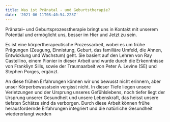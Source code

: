 ```yaml
---
title: Was ist Pränatal - und Geburtstherapie?
date: '2021-06-11T08:40:54.223Z'
---
```

Pränatal– und Geburtsprozesstherapie bringt uns in Kontakt mit unserem Potential und ermöglicht uns, besser im Hier und Jetzt zu sein. 

Es ist eine körpertherapeutische Prozessarbeit, wobei es um frühe Prägungen (Zeugung, Einnistung, Geburt, das familiäre Umfeld, die Ahnen, Entwicklung und Wachstum) geht. Sie basiert auf den Lehren von Ray Castellino, einem Pionier in dieser Arbeit und wurde durch die Erkenntnisse von Frankliyn Sills, sowie der Traumaarbeit von Peter A. Levine (SE) und Stephen Porges, ergänzt. 

An diese frühen Erfahrungen können wir uns bewusst nicht erinnern, aber unser Körperbewusstsein vergisst nicht. In dieser Tiefe liegen unsere Verletzungen und der Ursprung unseres Gefühlslebens, noch tiefer liegt der Ursprung unserer Gesundheit und unsere Lebenskraft, das heisst unsere tiefsten Schätze sind da verborgen. Durch diese Arbeit können frühe herausfordernde Erfahrungen integriert und die natürliche Gesundheit wiedererlangt werden